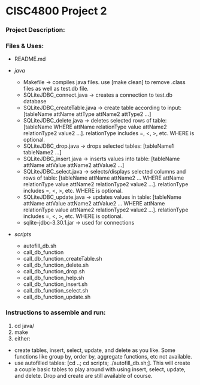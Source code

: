 # CISC4800 Project 2  

### Project Description:  



### Files & Uses:  

- README.md  

- *java*  
  - Makefile -> compiles java files. use [make clean] to remove .class files as well as test.db file.
  - SQLiteJDBC_connect.java -> creates a connection to test.db database  
  - SQLiteJDBC_createTable.java -> create table according to input: [tableName attName attType attName2 attType2 ...]  
  - SQLiteJDBC_delete.java -> deletes selected rows of table: [tableName WHERE attName relationType value attName2 relationType2 value2 ...]. relationType includes =, <, >, etc. WHERE is optional.  
  - SQLiteJDBC_drop.java -> drops selected tables: [tableName1 tableName2 ...]  
  - SQLiteJDBC_insert.java  -> inserts values into table: [tableName attName attValue attName2 attValue2 ...]  
  - SQLiteJDBC_select.java -> selects/displays selected columns and rows of table: [tableName attName attName2 ... WHERE attName relationType value attName2 relationType2 value2 ...]. relationType includes =, <, >, etc. WHERE is optional.  
  - SQLiteJDBC_update.java -> updates values in table: [tableName attName attValue attName2 attValue2 ... WHERE attName relationType value attName2 relationType2 value2 ...]. relationType includes =, <, >, etc. WHERE is optional.
  - sqlite-jdbc-3.30.1.jar -> used for connections

- *scripts*  
  - autofill_db.sh
  - call_db_function
  - call_db_function_createTable.sh    
  - call_db_function_delete.sh  
  - call_db_function_drop.sh   
  - call_db_function_help.sh  
  - call_db_function_insert.sh  
  - call_db_function_select.sh  
  - call_db_function_update.sh  

### Instructions to assemble and run:  
1. cd java/
2. make
3. either:
  - create tables, insert, select, update, and delete as you like. Some functions like group by, order by, aggregate functions, etc not available.  
  - use autofilled tables: [cd ..; cd scripts; ./autofill_db.sh;]. This will create a couple basic tables to play around with using insert, select, update, and delete. Drop and create are still available of course. 
